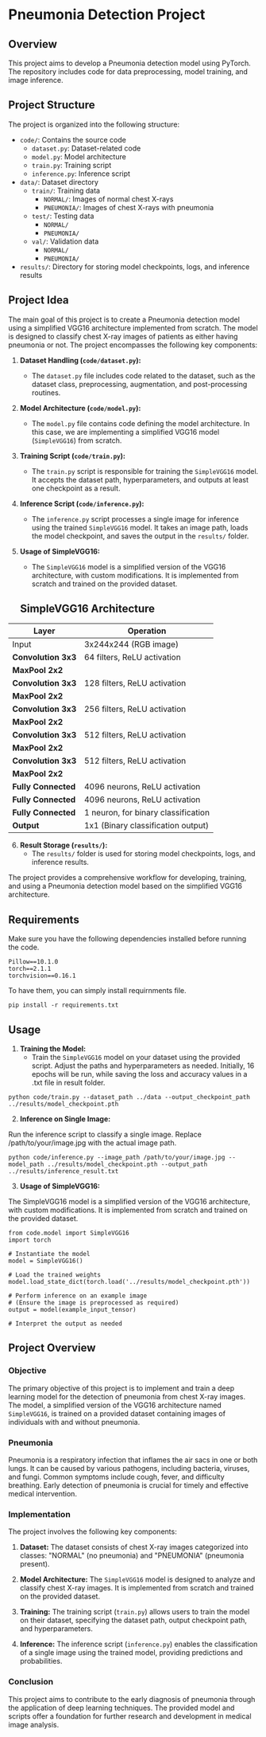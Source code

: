 # Pneumonia Detection Project

## Overview
This project aims to develop a Pneumonia detection model using PyTorch. The repository includes code for data preprocessing, model training, and image inference.

## Project Structure
The project is organized into the following structure:

- `code/`: Contains the source code
  - `dataset.py`: Dataset-related code
  - `model.py`: Model architecture
  - `train.py`: Training script
  - `inference.py`: Inference script
- `data/`: Dataset directory
  - `train/`: Training data
    - `NORMAL/`: Images of normal chest X-rays
    - `PNEUMONIA/`: Images of chest X-rays with pneumonia
  - `test/`: Testing data
    - `NORMAL/`
    - `PNEUMONIA/`
  - `val/`: Validation data
    - `NORMAL/`
    - `PNEUMONIA/`
- `results/`: Directory for storing model checkpoints, logs, and inference results

## Project Idea
The main goal of this project is to create a Pneumonia detection model using a simplified VGG16 architecture implemented from scratch. The model is designed to classify chest X-ray images of patients as either having pneumonia or not. The project encompasses the following key components:

1. **Dataset Handling (`code/dataset.py`):**
   - The `dataset.py` file includes code related to the dataset, such as the dataset class, preprocessing, augmentation, and post-processing routines.

2. **Model Architecture (`code/model.py`):**
   - The `model.py` file contains code defining the model architecture. In this case, we are implementing a simplified VGG16 model (`SimpleVGG16`) from scratch.

3. **Training Script (`code/train.py`):**
   - The `train.py` script is responsible for training the `SimpleVGG16` model. It accepts the dataset path, hyperparameters, and outputs at least one checkpoint as a result.

4. **Inference Script (`code/inference.py`):**
   - The `inference.py` script processes a single image for inference using the trained `SimpleVGG16` model. It takes an image path, loads the model checkpoint, and saves the output in the `results/` folder.

5. **Usage of SimpleVGG16:**
   - The `SimpleVGG16` model is a simplified version of the VGG16 architecture, with custom modifications. It is implemented from scratch and trained on the provided dataset.
   
   ## SimpleVGG16 Architecture

| Layer             | Operation                                  |
|-------------------|--------------------------------------------|
| Input             | 3x244x244 (RGB image)                      |
| **Convolution 3x3**| 64 filters, ReLU activation                |
| **MaxPool 2x2**    |                                            |
| **Convolution 3x3**| 128 filters, ReLU activation               |
| **MaxPool 2x2**    |                                            |
| **Convolution 3x3**| 256 filters, ReLU activation               |
| **MaxPool 2x2**    |                                            |
| **Convolution 3x3**| 512 filters, ReLU activation               |
| **MaxPool 2x2**    |                                            |
| **Convolution 3x3**| 512 filters, ReLU activation               |
| **MaxPool 2x2**    |                                            |
| **Fully Connected**| 4096 neurons, ReLU activation              |
| **Fully Connected**| 4096 neurons, ReLU activation              |
| **Fully Connected**| 1 neuron, for binary classification        |
| **Output**        | 1x1 (Binary classification output)          |


6. **Result Storage (`results/`):**
   - The `results/` folder is used for storing model checkpoints, logs, and inference results.

The project provides a comprehensive workflow for developing, training, and using a Pneumonia detection model based on the simplified VGG16 architecture.


## Requirements

Make sure you have the following dependencies installed before running the code.
```{python}
Pillow==10.1.0
torch==2.1.1
torchvision==0.16.1
```

To have them, you can simply install requirnments file. 
```{python}
pip install -r requirements.txt
```


## Usage

1. **Training the Model:**
   - Train the `SimpleVGG16` model on your dataset using the provided script. Adjust the paths and hyperparameters as needed. Initially, 16 epochs will be run, while saving the loss and accuracy values in a .txt file in result folder. 

```{python}
python code/train.py --dataset_path ../data --output_checkpoint_path ../results/model_checkpoint.pth
```

2. **Inference on Single Image:**

Run the inference script to classify a single image. Replace /path/to/your/image.jpg with the actual image path.
```{python}
python code/inference.py --image_path /path/to/your/image.jpg --model_path ../results/model_checkpoint.pth --output_path ../results/inference_result.txt

```

3. **Usage of SimpleVGG16:**

The SimpleVGG16 model is a simplified version of the VGG16 architecture, with custom modifications. It is implemented from scratch and trained on the provided dataset.


```{python}
from code.model import SimpleVGG16
import torch

# Instantiate the model
model = SimpleVGG16()

# Load the trained weights
model.load_state_dict(torch.load('../results/model_checkpoint.pth'))

# Perform inference on an example image
# (Ensure the image is preprocessed as required)
output = model(example_input_tensor)

# Interpret the output as needed

```
## Project Overview

### Objective

The primary objective of this project is to implement and train a deep learning model for the detection of pneumonia from chest X-ray images. The model, a simplified version of the VGG16 architecture named `SimpleVGG16`, is trained on a provided dataset containing images of individuals with and without pneumonia.

### Pneumonia

Pneumonia is a respiratory infection that inflames the air sacs in one or both lungs. It can be caused by various pathogens, including bacteria, viruses, and fungi. Common symptoms include cough, fever, and difficulty breathing. Early detection of pneumonia is crucial for timely and effective medical intervention.

### Implementation

The project involves the following key components:

1. **Dataset:** The dataset consists of chest X-ray images categorized into classes: "NORMAL" (no pneumonia) and "PNEUMONIA" (pneumonia present).

2. **Model Architecture:** The `SimpleVGG16` model is designed to analyze and classify chest X-ray images. It is implemented from scratch and trained on the provided dataset.

3. **Training:** The training script (`train.py`) allows users to train the model on their dataset, specifying the dataset path, output checkpoint path, and hyperparameters.

4. **Inference:** The inference script (`inference.py`) enables the classification of a single image using the trained model, providing predictions and probabilities.

### Conclusion

This project aims to contribute to the early diagnosis of pneumonia through the application of deep learning techniques. The provided model and scripts offer a foundation for further research and development in medical image analysis.

